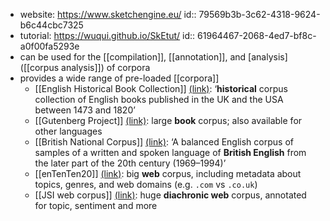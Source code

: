 - website: https://www.sketchengine.eu/
  id:: 79569b3b-3c62-4318-9624-b6c44cbc7325
- tutorial: https://wuqui.github.io/SkEtut/
  id:: 61964467-2068-4ed7-bf8c-a0f00fa5293e
- can be used for the [[compilation]], [[annotation]], and [analysis]([[corpus analysis]]) of corpora
- provides a wide range of pre-loaded [[corpora]]
	- [[English Historical Book Collection]] [(link)](https://app.sketchengine.eu/#dashboard?corpname=preloaded%2Fearly_english&corp_info=1): ‘**historical** corpus collection of English books published in the UK and the USA between 1473 and 1820’
	- [[Gutenberg Project]] [(link)](https://app.sketchengine.eu/#dashboard?corpname=preloaded%2Fgutenberg20_en&corp_info=1): large **book** corpus; also available for other languages
	- [[British National Corpus]] [(link)](https://app.sketchengine.eu/#dashboard?corpname=preloaded%2Fbnc2_tt21&corp_info=1): ‘A balanced English corpus of samples of a written and spoken language of **British English** from the later part of the 20th century (1969–1994)’
	- [[enTenTen20]] [(link)](https://www.sketchengine.eu/ententen-english-corpus/): big **web** corpus, including metadata about topics, genres, and web domains (e.g. `.com` vs `.co.uk`)
	- [[JSI web corpus]] [(link)](https://app.sketchengine.eu/#dashboard?corpname=preloaded%2Feng_jsi_newsfeed_virt&corp_info=1): huge **diachronic web** corpus, annotated for topic, sentiment and more